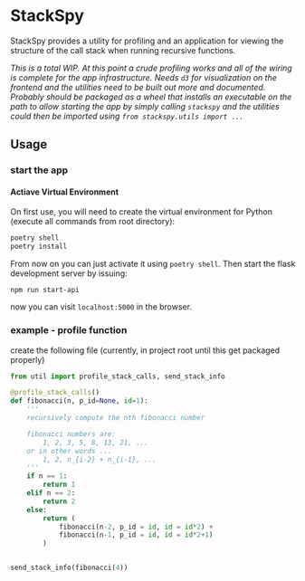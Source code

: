# StackSpy

StackSpy provides a utility for profiling and an application for viewing the structure of the call stack when running recursive functions.

_This is a total WIP. At this point a crude profiling works and all of the wiring is complete for the app infrastructure. Needs `d3` for visualization on the frontend and the utilities need to be built out more and documented. Probably should be packaged as a wheel that installs an executable on the path to allow starting the app by simply calling `stackspy` and the utilities could then be imported using `from stackspy.utils import ...`_

## Usage

### start the app

#### Actiave Virtual Environment

On first use, you will need to create the virtual environment for Python (execute all commands from root directory):

```bash
poetry shell
poetry install
```

From now on you can just activate it using `poetry shell`. Then start the flask development server by issuing:

```
npm run start-api
```

now you can visit `localhost:5000` in the browser.

### example - profile function

create the following file (currently, in project root until this get packaged properly)

```python
from util import profile_stack_calls, send_stack_info

@profile_stack_calls()
def fibonacci(n, p_id=None, id=1):
    '''
    recursively compute the nth fibonacci number

    fibonacci numbers are:
        1, 2, 3, 5, 8, 13, 21, ...
    or in other words ...
        1, 2, n_{i-2} + n_{i-1}, ...
    '''
    if n == 1:
        return 1
    elif n == 2:
        return 2
    else:
        return (
            fibonacci(n-2, p_id = id, id = id*2) +
            fibonacci(n-1, p_id = id, id = id*2+1)
        )


send_stack_info(fibonacci(4))
```

